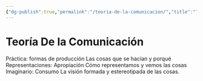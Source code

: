 ```yaml
---
{"dg-publish":true,"permalink":"/teoria-de-la-comunicacion/","title":"Teoría De la Comunicación","tags":["Idea,"],"created":"2023-05-02T10:20:39.912-05:00","updated":"2023-05-02T10:28:05.812-05:00"}
---
```



# Teoría De la Comunicación

Práctica: formas de producción
	Las cosas que se hacían y porqué
Representaciones: Apropiación 
	Cómo representamos y vemos las cosas 
Imaginario: Consumo 
	La visión formada y estereotipada de las cosas.

 
